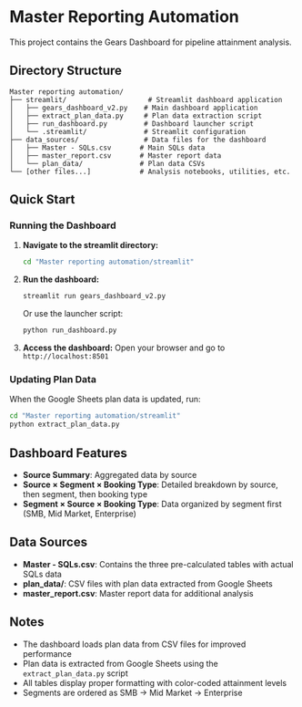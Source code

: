 # Master Reporting Automation

This project contains the Gears Dashboard for pipeline attainment analysis.

## Directory Structure

```
Master reporting automation/
├── streamlit/                    # Streamlit dashboard application
│   ├── gears_dashboard_v2.py    # Main dashboard application
│   ├── extract_plan_data.py     # Plan data extraction script
│   ├── run_dashboard.py         # Dashboard launcher script
│   └── .streamlit/              # Streamlit configuration
├── data_sources/                # Data files for the dashboard
│   ├── Master - SQLs.csv       # Main SQLs data
│   ├── master_report.csv       # Master report data
│   └── plan_data/              # Plan data CSVs
└── [other files...]            # Analysis notebooks, utilities, etc.
```

## Quick Start

### Running the Dashboard

1. **Navigate to the streamlit directory:**
   ```bash
   cd "Master reporting automation/streamlit"
   ```

2. **Run the dashboard:**
   ```bash
   streamlit run gears_dashboard_v2.py
   ```

   Or use the launcher script:
   ```bash
   python run_dashboard.py
   ```

3. **Access the dashboard:**
   Open your browser and go to `http://localhost:8501`

### Updating Plan Data

When the Google Sheets plan data is updated, run:
```bash
cd "Master reporting automation/streamlit"
python extract_plan_data.py
```

## Dashboard Features

- **Source Summary**: Aggregated data by source
- **Source × Segment × Booking Type**: Detailed breakdown by source, then segment, then booking type
- **Segment × Source × Booking Type**: Data organized by segment first (SMB, Mid Market, Enterprise)

## Data Sources

- **Master - SQLs.csv**: Contains the three pre-calculated tables with actual SQLs data
- **plan_data/**: CSV files with plan data extracted from Google Sheets
- **master_report.csv**: Master report data for additional analysis

## Notes

- The dashboard loads plan data from CSV files for improved performance
- Plan data is extracted from Google Sheets using the `extract_plan_data.py` script
- All tables display proper formatting with color-coded attainment levels
- Segments are ordered as SMB → Mid Market → Enterprise